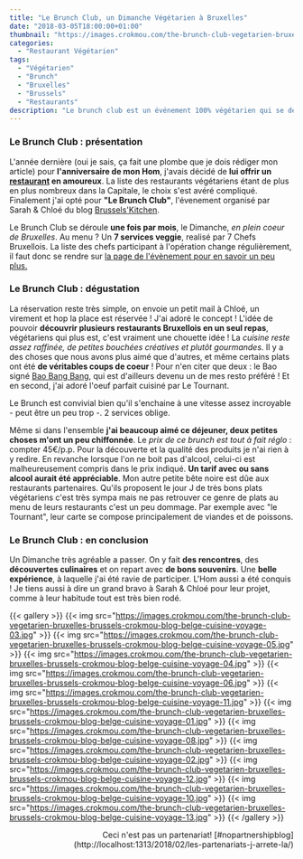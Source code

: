 ```yaml
---
title: "Le Brunch Club, un Dimanche Végétarien à Bruxelles"
date: "2018-03-05T18:00:00+01:00"
thumbnail: "https://images.crokmou.com/the-brunch-club-vegetarien-bruxelles-brussels-crokmou-blog-belge-cuisine-voyage-09.jpg"
categories:
  - "Restaurant Végétarien"
tags:
  - "Végétarien"
  - "Brunch"
  - "Bruxelles"
  - "Brussels"
  - "Restaurants"
description: "Le brunch club est un événement 100% végétarien qui se déroule à Bruxelles une fois par mois. Une initiative signé Chloé et Sarah de Brussels'Kitchen"
---
```


### Le Brunch Club : présentation

L'année dernière (oui je sais, ça fait une plombe que je dois rédiger mon article) pour **l'anniversaire de mon Hom**, j'avais décidé de **lui offrir un [restaurant](https://www.crokmou.com/restaurants/) en amoureux**. 
La liste des restaurants végétariens étant de plus en plus nombreux dans la Capitale, le choix s'est avéré compliqué. Finalement j'ai opté pour **"Le Brunch Club"**, 
l'évenement organisé par Sarah & Chloé du blog <a href ="http://www.brusselskitchen.com/" rel="nofollow" target="_blank">Brussels'Kitchen</a>. 

Le Brunch Club se déroule **une fois par mois**, le Dimanche, *en plein coeur de Bruxelles*. Au menu ? Un **7 services veggie**, realisé par 7 Chefs Bruxellois. La liste des chefs participant à l'opération 
change régulièrement, il faut donc se rendre sur <a href ="http://www.brusselskitchen.com/le-brunch-club/bruxelles/restaurant" rel="nofollow" target="_blank">la page de l'évènement pour en savoir un peu plus.</a>

### Le Brunch Club : dégustation

La réservation reste très simple, on envoie un petit mail à Chloé, un virement et hop la place est réservée ! J'ai adoré le concept ! L'idée de pouvoir **découvrir plusieurs restaurants Bruxellois en un seul repas**, végétariens qui plus est, c'est vraiment une chouette idée !
La *cuisine reste assez raffinée, de petites bouchées créatives et plutôt gourmandes*. Il y a des choses que nous avons plus aimé que d'autres, et même certains plats ont été **de véritables coups de coeur** ! Pour n'en citer que deux : 
le Bao signé [Bao Bang Bang](https://crokmou.com/2017/11/bao-bang-bang-restaurant-taiwanais-a-bruxelles/), qui est d'ailleurs devenu un de mes resto préféré ! Et en second, j'ai adoré l'oeuf parfait cuisiné par Le Tournant. 

Le Brunch est convivial bien qu'il s'enchaine à une vitesse assez incroyable - peut être un peu trop -. 2 services oblige. 

Même si dans l'ensemble **j'ai beaucoup aimé ce déjeuner, deux petites choses m'ont un peu chiffonnée**. Le *prix de ce brunch est tout à fait réglo* : compter 45€/p.p. Pour la découverte et la qualité des produits je n'ai rien à y redire. 
En revanche lorsque l'on ne boit pas d'alcool, celui-ci est malheureusement compris dans le prix indiqué. **Un tarif avec ou sans alcool aurait été appréciable**. Mon autre petite bête noire est dûe aux restaurants partenaires. 
Qu'ils proposent le jour J de très bons plats végétariens c'est très sympa mais ne pas retrouver ce genre de plats au menu de leurs restaurants c'est un peu dommage. Par exemple avec "le Tournant", leur carte se compose principalement de viandes et de poissons. 

### Le Brunch Club : en conclusion

Un Dimanche très agréable a passer. On y fait **des rencontres**, des **découvertes culinaires** et on repart avec **de bons souvenirs**.
Une **belle expérience**, à laquelle j'ai été ravie de participer. L'Hom aussi a été conquis ! Je tiens aussi à dire un grand bravo à Sarah & Chloé pour leur projet, comme à leur habitude tout est très bien rodé.

{{< gallery >}}
  {{< img src="https://images.crokmou.com/the-brunch-club-vegetarien-bruxelles-brussels-crokmou-blog-belge-cuisine-voyage-03.jpg" >}}
  {{< img src="https://images.crokmou.com/the-brunch-club-vegetarien-bruxelles-brussels-crokmou-blog-belge-cuisine-voyage-05.jpg" >}}
  {{< img src="https://images.crokmou.com/the-brunch-club-vegetarien-bruxelles-brussels-crokmou-blog-belge-cuisine-voyage-04.jpg" >}}
  {{< img src="https://images.crokmou.com/the-brunch-club-vegetarien-bruxelles-brussels-crokmou-blog-belge-cuisine-voyage-06.jpg" >}}
  {{< img src="https://images.crokmou.com/the-brunch-club-vegetarien-bruxelles-brussels-crokmou-blog-belge-cuisine-voyage-11.jpg" >}}
  {{< img src="https://images.crokmou.com/the-brunch-club-vegetarien-bruxelles-brussels-crokmou-blog-belge-cuisine-voyage-01.jpg" >}}
  {{< img src="https://images.crokmou.com/the-brunch-club-vegetarien-bruxelles-brussels-crokmou-blog-belge-cuisine-voyage-08.jpg" >}}
  {{< img src="https://images.crokmou.com/the-brunch-club-vegetarien-bruxelles-brussels-crokmou-blog-belge-cuisine-voyage-02.jpg" >}}
  {{< img src="https://images.crokmou.com/the-brunch-club-vegetarien-bruxelles-brussels-crokmou-blog-belge-cuisine-voyage-12.jpg" >}}
  {{< img src="https://images.crokmou.com/the-brunch-club-vegetarien-bruxelles-brussels-crokmou-blog-belge-cuisine-voyage-10.jpg" >}}
  {{< img src="https://images.crokmou.com/the-brunch-club-vegetarien-bruxelles-brussels-crokmou-blog-belge-cuisine-voyage-13.jpg" >}}
{{< /gallery >}}
<p align="right">Ceci n'est pas un partenariat! [#nopartnershipblog](http://localhost:1313/2018/02/les-partenariats-j-arrete-la/)</p>